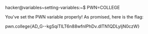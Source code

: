 hacker@variables~setting-variables:~$ PWN=COLLEGE

You've set the PWN variable properly! As promised, here is the flag:

pwn.college{AD_G--kgSqiTILT6n88wfnIPhDv.dlTN1QDLyIjN0czW}
